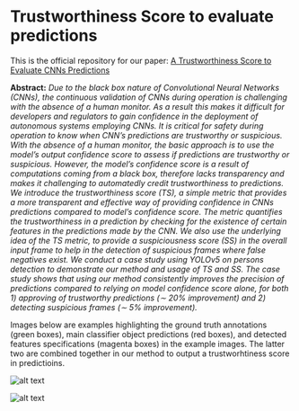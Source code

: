 # Trustworthiness Score to evaluate predictions

This is the official repository for our paper: [A Trustworthiness Score to Evaluate CNNs Predictions](https://arxiv.org/abs/2301.08839)

**Abstract:** _Due to the black box nature of Convolutional Neural Networks (CNNs), the continuous validation of CNNs during operation is challenging with the absence of a human monitor. As a result this makes it difficult for developers and regulators to gain confidence in the deployment of autonomous systems employing CNNs. It is critical for safety during operation to know when CNN’s predictions are trustworthy or suspicious. With the absence of a human monitor, the basic approach is to use the model’s output confidence score to assess if predictions are trustworthy or suspicious. However, the model’s confidence score is a result of computations coming from a black box, therefore lacks transparency and makes it challenging to automatedly credit trustworthiness to predictions. We introduce the trustworthiness score (TS), a simple metric that provides a more transparent and effective way of providing confidence in CNNs predictions compared to model’s confidence score. The metric quantifies the trustworthiness in a prediction by checking for the existence of certain features in the predictions made by the CNN. We also use the underlying idea of the TS metric, to provide a suspiciousness score (SS) in the overall input frame to help in the detection of suspicious frames where false negatives exist. We conduct a case study using YOLOv5 on persons detection to demonstrate our method and usage of TS and SS. The case study shows that using our method consistently improves the precision of predictions compared to relying on model confidence score alone, for both 1) approving of trustworthy predictions (∼ 20% improvement) and 2) detecting suspicious frames (∼ 5% improvement)._


Images below are examples highlighting the ground truth annotations (green boxes), main classifier object predictions (red boxes), and detected features specifications (magenta boxes) in the example images. The latter two are combined together in our method to output a trustworhtiness score in predictioins. 

![alt text](https://github.com/Abanoub-G/TrustworthinessScore/blob/main/paper_arxiv_submission/other/figures/INRIA_samples.png?raw=true)

![alt text](https://github.com/Abanoub-G/TrustworthinessScore/blob/main/paper_arxiv_submission/other/figures/COCO_samples1.png?raw=true)

